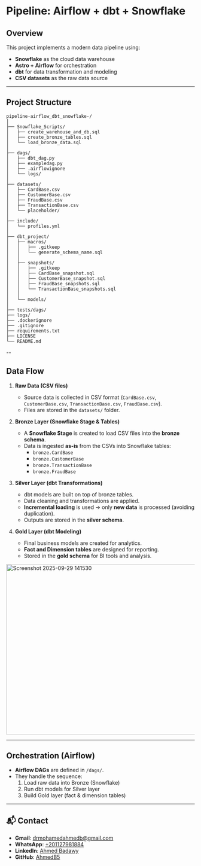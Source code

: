 # Pipeline: Airflow + dbt + Snowflake

## Overview
This project implements a modern data pipeline using:
- **Snowflake** as the cloud data warehouse  
- **Astro + Airflow** for orchestration  
- **dbt** for data transformation and modeling  
- **CSV datasets** as the raw data source  
---

## Project Structure

```plaintext
pipeline-airflow_dbt_snowflake-/
│
├── Snowflake_Scripts/
│   ├── create_warehouse_and_db.sql
│   ├── create_bronze_tables.sql
│   └── load_bronze_data.sql
│
├── dags/
│   ├── dbt_dag.py
│   ├── exampledag.py
│   ├── .airflowignore
│   └── logs/
│
├── datasets/
│   ├── CardBase.csv
│   ├── CustomerBase.csv
│   ├── FraudBase.csv
│   ├── TransactionBase.csv
│   └── placeholder/
│
├── include/
│   └── profiles.yml
│
├── dbt_project/
│   ├── macros/
│   │   ├── .gitkeep
│   │   └── generate_schema_name.sql
│   │
│   ├── snapshots/
│   │   ├── .gitkeep
│   │   ├── CardBase_snapshot.sql
│   │   ├── CustomerBase_snapshot.sql
│   │   ├── FraudBase_snapshots.sql
│   │   └── TransactionBase_snapshots.sql
│   │
│   └── models/
│
├── tests/dags/
├── logs/
├── .dockerignore
├── .gitignore
├── requirements.txt
├── LICENSE
└── README.md
```
--
## Data Flow

1. **Raw Data (CSV files)**  
   - Source data is collected in CSV format (`CardBase.csv`, `CustomerBase.csv`, `TransactionBase.csv`, `FraudBase.csv`).  
   - Files are stored in the `datasets/` folder.  

2. **Bronze Layer (Snowflake Stage & Tables)**  
   - A **Snowflake Stage** is created to load CSV files into the **bronze schema**.  
   - Data is ingested **as-is** from the CSVs into Snowflake tables:  
     - `bronze.CardBase`  
     - `bronze.CustomerBase`  
     - `bronze.TransactionBase`  
     - `bronze.FraudBase`  

3. **Silver Layer (dbt Transformations)**  
   - dbt models are built on top of bronze tables.  
   - Data cleaning and transformations are applied.  
   - **Incremental loading** is used → only **new data** is processed (avoiding duplication).  
   - Outputs are stored in the **silver schema**.  

4. **Gold Layer (dbt Modeling)**  
   - Final business models are created for analytics.  
   - **Fact and Dimension tables** are designed for reporting.  
   - Stored in the **gold schema** for BI tools and analysis.  

<img width="914" height="456" alt="Screenshot 2025-09-29 141530" src="https://github.com/user-attachments/assets/d8bca132-bf04-4048-b987-cd00d8b5df93" />

---
## Orchestration (Airflow)
- **Airflow DAGs** are defined in `/dags/`.  
- They handle the sequence:
  1. Load raw data into Bronze (Snowflake)  
  2. Run dbt models for Silver layer  
  3. Build Gold layer (fact & dimension tables)  

---

## 📬 Contact
- **Gmail**: drmohamedahmedb@gmail.com  
- **WhatsApp**: [+201127981884](https://wa.me/201127981884)  
- **LinkedIn**: [Ahmed Badawy](https://www.linkedin.com/in/ahmed-badawy-18275324b)  
- **GitHub**: [AhmedB5](https://github.com/AhmedB5)  





